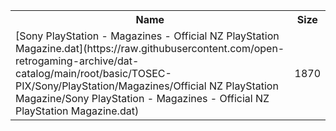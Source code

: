 <table>
<tr><th>Name</th><th>Size</th></tr>
<tr><td>[Sony PlayStation - Magazines - Official NZ PlayStation Magazine.dat](https://raw.githubusercontent.com/open-retrogaming-archive/dat-catalog/main/root/basic/TOSEC-PIX/Sony/PlayStation/Magazines/Official NZ PlayStation Magazine/Sony PlayStation - Magazines - Official NZ PlayStation Magazine.dat)</td><td>1870</td></tr>
</table>
